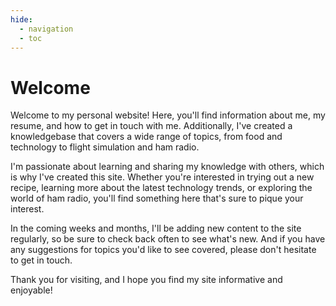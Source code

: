 ```yaml
---
hide:
  - navigation
  - toc
---
```


# Welcome

Welcome to my personal website! Here, you'll find information about me, my resume, and how to get in touch with me. Additionally, I've created a knowledgebase that covers a wide range of topics, from food and technology to flight simulation and ham radio.

I'm passionate about learning and sharing my knowledge with others, which is why I've created this site. Whether you're interested in trying out a new recipe, learning more about the latest technology trends, or exploring the world of ham radio, you'll find something here that's sure to pique your interest.

In the coming weeks and months, I'll be adding new content to the site regularly, so be sure to check back often to see what's new. And if you have any suggestions for topics you'd like to see covered, please don't hesitate to get in touch.

Thank you for visiting, and I hope you find my site informative and enjoyable!
